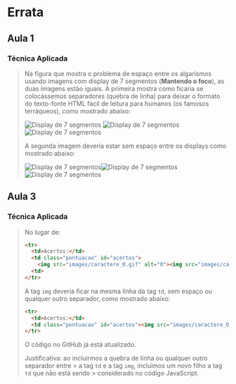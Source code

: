 # Errata

## Aula 1

### Técnica Aplicada

> Na figura que mostra o problema de espaço entre os algarismos usando imagens com display de 7 segmentos (**Mantendo o foco**), as duas imagens estão iguais.
> A primeira mostra como ficaria se colocássemos separadores (quebra de linha) para deixar o formato do texto-fonte HTML fácil de leitura para humanos (os famosos terráqueos), como mostrado abaixo:
>
> ![Display de 7 segmentos](../imagens/caractere_0.gif)
> ![Display de 7 segmentos](../imagens/caractere_0.gif)
> ![Display de 7 segmentos](../imagens/caractere_0.gif)
>
> A segunda imagem deveria estar sem espaço entre os displays como mostrado abaixo:
>
> ![Display de 7 segmentos](../imagens/caractere_0.gif)![Display de 7 segmentos](../imagens/caractere_0.gif)![Display de 7 segmentos](../imagens/caractere_0.gif)

## Aula 3

### Técnica Aplicada

> No lugar de:
> ```html
> <tr>
>   <td>Acertos:</td>
>   <td class="pontuacao" id="acertos">
>     <img src="images/caractere_0.gif" alt="0"><img src="images/caractere_0.gif" alt="0"><img src="images/caractere_0.gif" alt="0">
>   <td>
> </tr>
> ```
> A tag `img` deveria ficar na mesma linha da tag `td`, sem espaço ou qualquer outro separador, como mostrado abaixo:
> ```html
> <tr>
>   <td>Acertos:</td>
>   <td class="pontuacao" id="acertos"><img src="images/caractere_0.gif" alt="0"><img src="images/caractere_0.gif" alt="0"><img src="images/caractere_0.gif" alt="0"><td>
> </tr>
> ```
> O código no GitHub já está atualizado.
> 
> Justificativa: ao incluirmos a quebra de linha ou qualquer outro separador entre > a tag `td` e a tag `img`, incluimos um novo filho a tag `td` que não está sendo > considerado no código JavaScript.